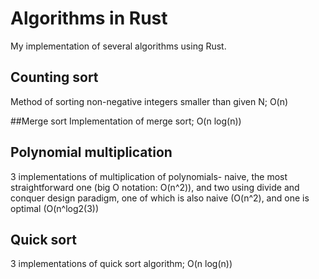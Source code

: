 # Algorithms in Rust

My implementation of several algorithms using Rust.

## Counting sort
Method of sorting non-negative integers smaller than given N; O(n)

##Merge sort
Implementation of merge sort; O(n log(n))

## Polynomial multiplication
3 implementations of multiplication of polynomials- naive, the most straightforward one (big O notation: O(n^2)), and two using divide and conquer design paradigm, one of which is also naive (O(n^2), and one is optimal (O(n^log2(3))

## Quick sort

3 implementations of quick sort algorithm; O(n log(n))
